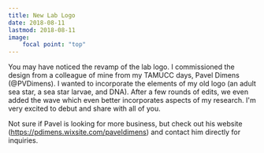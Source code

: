 ```yaml
---
title: New Lab Logo
date: 2018-08-11
lastmod: 2018-08-11  
image:
    focal point: "top"
---
```



You may have noticed the revamp of the lab logo. I commissioned the design from a colleague of mine from my TAMUCC days, Pavel Dimens (@PVDimens).  I wanted to incorporate the elements of my old logo (an adult sea star, a sea star larvae, and DNA).  After a few rounds of edits, we even added the wave which even better incorporates aspects of my research.  I'm very excited to debut and share with all of you. 

 

Not sure if Pavel is looking for more business, but check out his website (https://pdimens.wixsite.com/paveldimens) and contact him directly for inquiries. 